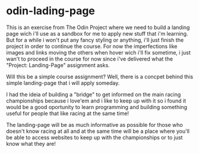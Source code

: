 # odin-lading-page
This is an exercise from The Odin Project where we need to build a landing page wich i'll use as a sandbox for me to apply new stuff that i'm learning. But for a while i won't put any fancy styling or anything, i'll just finish the project in order to continue the course. For now the imperfections like images and links moving the others when hover wich i'll fix sometime, i just wan't to proceed in the course for now since i've delivered what the "Project: Landing-Page" assignment asks.

Will this be a simple course assignment? Well, there is a concpet behind this simple landing-page that i will apply someday.

I had the ideia of building a "bridge" to get informed on the main racing championships because i love'em and i like to keep up with it so i found it would be a good oportunity to learn programming and building something useful for people that like racing at the same time! 

The landing-page will be as much informative as possible for those who doesn't know racing at all and at the same time will be a place where you'll be able to access websites to keep up with the championships or to just know what they are!


